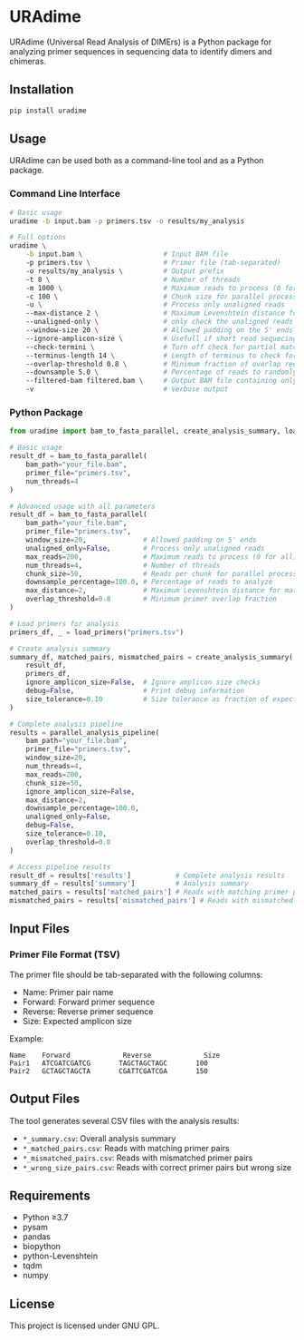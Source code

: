 # URAdime

URAdime (Universal Read Analysis of DIMErs) is a Python package for analyzing primer sequences in sequencing data to identify dimers and chimeras.

## Installation

```bash
pip install uradime
```

## Usage

URAdime can be used both as a command-line tool and as a Python package.

### Command Line Interface

```bash
# Basic usage
uradime -b input.bam -p primers.tsv -o results/my_analysis

# Full options
uradime \
    -b input.bam \                    # Input BAM file
    -p primers.tsv \                  # Primer file (tab-separated)
    -o results/my_analysis \          # Output prefix
    -t 8 \                            # Number of threads
    -m 1000 \                         # Maximum reads to process (0 for all)
    -c 100 \                          # Chunk size for parallel processing
    -u \                              # Process only unaligned reads
    --max-distance 2 \                # Maximum Levenshtein distance for matching
    --unaligned-only \                # only check the unaligned reads  
    --window-size 20 \                # Allowed padding on the 5' ends of the reads, sometime needs to be very big due to universal tails etc. setting this parameter too large can cause unexpected results
    --ignore-amplicon-size \          # Usefull if short read sequecing like Illumina where the paired read length is not the size of the actual amplicon
    --check-termini \                 # Turn off check for partial matches at read termini
    --terminus-length 14 \            # Length of terminus to check for partial matches
    --overlap-threshold 0.8 \         # Minimum fraction of overlap required to consider primers as overlapping (0.0-1.0), this is added for hissPCR support
    --downsample 5.0 \                # Percentage of reads to randomly sample from the BAM file (0.1-100.0)
    --filtered-bam filtered.bam \     # Output BAM file containing only correctly matched and sized reads
    -v                                # Verbose output
```



### Python Package

```python
from uradime import bam_to_fasta_parallel, create_analysis_summary, load_primers, parallel_analysis_pipeline

# Basic usage
result_df = bam_to_fasta_parallel(
    bam_path="your_file.bam",
    primer_file="primers.tsv",
    num_threads=4
)

# Advanced usage with all parameters
result_df = bam_to_fasta_parallel(
    bam_path="your_file.bam",
    primer_file="primers.tsv",
    window_size=20,              # Allowed padding on 5' ends
    unaligned_only=False,        # Process only unaligned reads
    max_reads=200,               # Maximum reads to process (0 for all)
    num_threads=4,               # Number of threads
    chunk_size=50,               # Reads per chunk for parallel processing
    downsample_percentage=100.0, # Percentage of reads to analyze
    max_distance=2,              # Maximum Levenshtein distance for matching
    overlap_threshold=0.8        # Minimum primer overlap fraction
)

# Load primers for analysis
primers_df, _ = load_primers("primers.tsv")

# Create analysis summary
summary_df, matched_pairs, mismatched_pairs = create_analysis_summary(
    result_df,
    primers_df,
    ignore_amplicon_size=False,  # Ignore amplicon size checks
    debug=False,                 # Print debug information
    size_tolerance=0.10          # Size tolerance as fraction of expected size
)

# Complete analysis pipeline
results = parallel_analysis_pipeline(
    bam_path="your_file.bam",
    primer_file="primers.tsv",
    window_size=20,
    num_threads=4,
    max_reads=200,
    chunk_size=50,
    ignore_amplicon_size=False,
    max_distance=2,
    downsample_percentage=100.0,
    unaligned_only=False,
    debug=False,
    size_tolerance=0.10,
    overlap_threshold=0.8
)

# Access pipeline results
result_df = results['results']           # Complete analysis results
summary_df = results['summary']          # Analysis summary
matched_pairs = results['matched_pairs'] # Reads with matching primer pairs
mismatched_pairs = results['mismatched_pairs'] # Reads with mismatched primers
```

## Input Files

### Primer File Format (TSV)
The primer file should be tab-separated with the following columns:
- Name: Primer pair name
- Forward: Forward primer sequence
- Reverse: Reverse primer sequence
- Size: Expected amplicon size

Example:
```
Name    Forward             Reverse             Size
Pair1   ATCGATCGATCG       TAGCTAGCTAGC       100
Pair2   GCTAGCTAGCTA       CGATTCGATCGA       150
```

## Output Files

The tool generates several CSV files with the analysis results:
- `*_summary.csv`: Overall analysis summary
- `*_matched_pairs.csv`: Reads with matching primer pairs
- `*_mismatched_pairs.csv`: Reads with mismatched primer pairs
- `*_wrong_size_pairs.csv`: Reads with correct primer pairs but wrong size


## Requirements

- Python ≥3.7
- pysam
- pandas
- biopython
- python-Levenshtein
- tqdm
- numpy

## License

This project is licensed under GNU GPL.